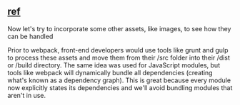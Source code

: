 ## [ref](https://webpack.js.org/guides/asset-management/)

Now let's try to incorporate some other assets, like images, to see how they can be handled

Prior to webpack, front-end developers would use tools like grunt and gulp to process these assets and move them from their /src folder into their /dist or /build directory. The same idea was used for JavaScript modules, but tools like webpack will dynamically bundle all dependencies (creating what's known as a dependency graph). This is great because every module now explicitly states its dependencies and we'll avoid bundling modules that aren't in use.
